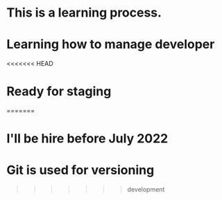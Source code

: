 # This is a learning process.
# Learning how to manage developer
<<<<<<< HEAD
# Ready for staging
=======
# I'll be hire before July 2022
# Git is used for versioning
>>>>>>> development
